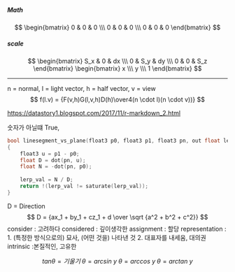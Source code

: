 ##### Math

$$
\begin{bmatrix}
0 & 0 & 0 \\\
0 & 0 & 0 \\\
0 & 0 & 0
\end{bmatrix}
$$

##### scale

$$
\begin{bmatrix}
S_x & 0 & dx \\\
0 & S_y & dy \\\
0 & 0 & S_z
\end{bmatrix}
\begin{bmatrix}
x \\\
y \\\
1 
\end{bmatrix}
$$



------



 n = normal, l = light vector, h = half vector, v = view
$$
f(l.v) = {F(v,h)G(l,v,h)D(h)\over4(n \cdot l)(n \cdot v))}
$$



https://datastory1.blogspot.com/2017/11/r-markdown_2.html

숫자가 아닐떄 True, 

```c++
bool linesegment_vs_plane(float3 p0, float3 p1, float3 pn, out float lerp_val)
{
    float3 u = p1 - p0;
    float D = dot(pn, u);
    float N = -dot(pn, p0);
    
    lerp_val = N / D;
    return !(lerp_val != saturate(lerp_val));
}
```

D = Direction
$$
D = {ax_1 + by_1 + cz_1 + d \over \sqrt {a^2 + b^2 + c^2}}
$$
consider : 고려하다  considered : 깊이생각한
assignment : 할당
representation : 1. (특정한 방식으로의) 묘사, (어떤 것을) 나타낸 것   2. 대표자를 내세움, 대의권
intrinsic :본질적인, 고유한


$$
tan\theta = 기울기 \; 
\theta = arcsin\ y \; 
\theta = arccos \ y \; 
\theta = arctan\ y
$$
